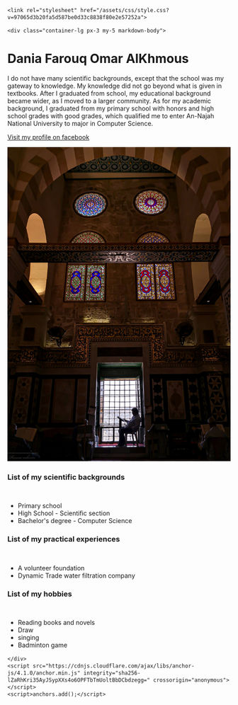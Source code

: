 <!DOCTYPE html>
<html lang="en-US">
  <head>
    <meta charset="UTF-8">
    <meta http-equiv="X-UA-Compatible" content="IE=edge">
    <meta name="viewport" content="width=device-width, initial-scale=1">

<!-- Begin Jekyll SEO tag v2.7.1 -->
<title>daniaalkhmous99.github.io</title>
<meta name="generator" content="Jekyll v3.9.0" />
<script type="application/ld+json">
</script>
<!-- End Jekyll SEO tag -->

    <link rel="stylesheet" href="/assets/css/style.css?v=97065d3b20fa5d587be0d33c8838f80e2e57252a">
  </head>
  <body>
  
    <div class="container-lg px-3 my-5 markdown-body">
      
  
      


<title>DANIA</title>



<h1>Dania Farouq Omar AlKhmous</h1>
<p> I do not have many scientific backgrounds, except that the school was my gateway to knowledge. My knowledge did not go beyond what is given in textbooks. After I graduated from school, my educational background became wider, as I moved to a larger community.
As for my academic background, I graduated from my primary school with honors and high school grades with good grades, which qualified me to enter An-Najah National University to major in Computer Science.</p>

<p><a href="https://www.facebook.com/dania.alkhmous">Visit my profile on facebook</a></p>

<img src="https://raw.githubusercontent.com/daniaalkhmous99/dania2020.github.io/main/AQSA.jpg" alt="Aqsa_Mosuqe" />

<h3>List of my scientific backgrounds</h3>
<h6 style="font-size:20px;"></h6>
<ul>
  <li>Primary school</li>
  <li>High School - Scientific section</li>
  <li>Bachelor's degree - Computer Science</li>
</ul> 

<h3>List of my practical experiences</h3>
<h6 style="font-size:20px;"></h6>
<ul>
  <li>A volunteer foundation</li>
  <li>Dynamic Trade water filtration company</li>
</ul>

<h3>List of my hobbies<h3>
<h6 style="font-size:20px;"></h6>
<ul>
  <li>Reading books and novels</li>
  <li>Draw</li>
  <li>singing</li>
  <li>Badminton game</li> 
</ul>





      
    </div>
    <script src="https://cdnjs.cloudflare.com/ajax/libs/anchor-js/4.1.0/anchor.min.js" integrity="sha256-lZaRhKri35AyJSypXXs4o6OPFTbTmUoltBbDCbdzegg=" crossorigin="anonymous"></script>
    <script>anchors.add();</script>
    
  </body>
</html>
